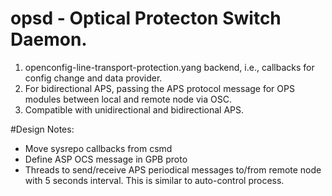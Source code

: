 # opsd - Optical Protecton Switch Daemon.
1) openconfig-line-transport-protection.yang backend, i.e., callbacks for config change and data provider.
2) For bidirectional APS, passing the APS protocol message for OPS modules between local and remote node via OSC.
3) Compatible with unidirectional and bidirectional APS.

#Design Notes:
 - Move sysrepo callbacks from csmd
 - Define ASP OCS message in GPB proto
 - Threads to send/receive APS periodical messages to/from remote node with 5 seconds interval. This is similar to auto-control process.
